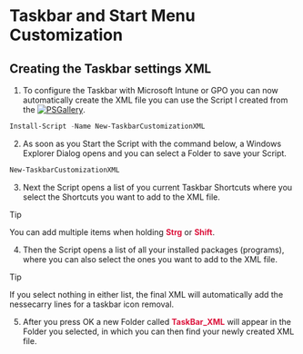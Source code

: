 # Taskbar and Start Menu Customization

## Creating the Taskbar settings XML

1. To configure the Taskbar with Microsoft Intune or GPO you can now automatically create the XML file you can use the Script I created from the [![PSGallery](https://powershellgallery.com/Content/Images/Branding/packageDefaultIcon.png)](https://www.powershellgallery.com/packages/New-TaskbarCustomizationXML).

```powershell
Install-Script -Name New-TaskbarCustomizationXML
```
2. As soon as you Start the Script with the command below, a Windows Explorer Dialog opens and you can select a Folder to save your Script.

```powershell
New-TaskbarCustomizationXML
```

3. Next the Script opens a list of you current Taskbar Shortcuts where you select the Shortcuts you want to add to the XML file.

> [!TIP]
> You can add multiple items when holding <span style="color:crimson">**Strg**</span> or <span style="color:crimson">**Shift**</span>.

4. Then the Script opens a list of all your installed packages (programs), where you can also select the ones you want to add to the XML file.

> [!TIP]
> If you select nothing in either list, the final XML will automatically add the nessecarry lines for a taskbar icon removal.

5. After you press OK a new Folder called <span style="color:crimson">**TaskBar_XML**</span> will appear in the Folder you selected, in which you can then find your newly created XML file. 
